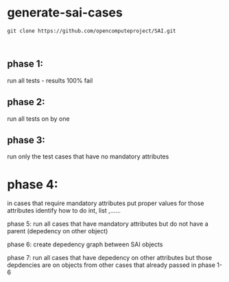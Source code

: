 # generate-sai-cases

```
git clone https://github.com/opencomputeproject/SAI.git



```


## phase 1:
run all tests - results 100% fail

## phase 2:
run all tests on by one

## phase 3:
run only the test cases that have no mandatory attributes

# phase 4:
in cases that require mandatory attributes put proper values for those attributes
identify how to do int, list ,......

phase 5:
run all cases that have mandatory attributes but do not have a parent (depedency on other object)

phase 6:
create depedency graph between SAI objects

phase 7:
run all cases that have depedency on other attributes but those depdencies are on objects from other cases that already passed in phase 1-6
